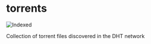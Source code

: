 torrents 
========
![Indexed](https://img.shields.io/badge/indexed-133311-blue)

Collection of torrent files discovered in the DHT network
